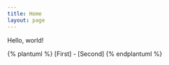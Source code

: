 ```yaml
---
title: Home
layout: page
---
```

<p> Hello, world!</p>

{% plantuml %}
[First] - [Second]
{% endplantuml %}